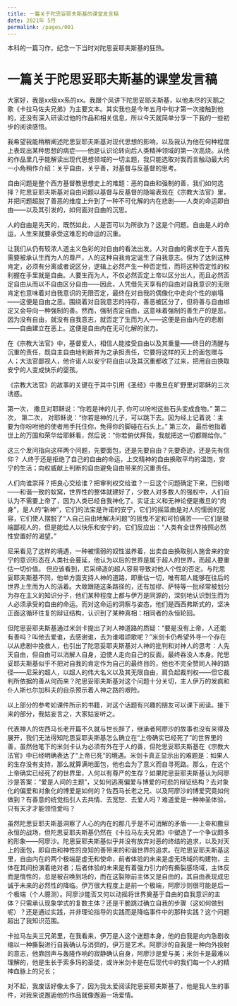 ```yaml
---
title: 一篇关于陀思妥耶夫斯基的课堂发言稿
date: 2021年 5月 
permalink: /pages/001
---
```

本科的一篇习作，纪念一下当时对陀思妥耶夫斯基的狂热。

# 一篇关于陀思妥耶夫斯基的课堂发言稿

大家好，我是xx级xx系的xx。我跟个风讲下陀思妥耶夫斯基，以他未尽的天鹅之歌《卡拉马佐夫兄弟》为主要文本。其实我也是今年五月中旬才第一次接触到他的，还没有深入研读过他的作品和相关信息，所以今天就简单分享一下我的一些初步的阅读感悟。

我希望我能稍稍阐述陀思妥耶夫斯基对现代思想的影响，以及我认为他在何种程度上表现出某种思想的病症——他是认识论转向后人类精神领域的第一次高烧。从他的作品里几乎能解读出现代思想领域的一切主题，我只能选取对我而言触动最大的一小角稍作介绍：关乎自由，关乎善，对基督与反基督的思考。

自由问题是整个西方基督教思想史上的难题：恶的自由和强制的善，我们如何选择？陀思妥耶夫斯基对自由问题以基督与反基督的隐喻表现在《宗教大法官》里，并把问题超脱了善恶的维度上升到了一种不可化解的内在悲剧——人类的命运即自由——以及其引发的，如何面对自由的沉思。

人的自由是先天的，既然如此，人是否可以为所欲为？这是个问题。自由是人的命运，人生来就要承受这难忍的命运的沉重。

让我们从仍有较浓人道主义色彩的对自由的看法出发。人对自由的需求在于人首先需要被承认生而为人的尊严，人的这种自我肯定诞生了自我意志。但为了达到这种肯定，必须有分离或者说区分，逻辑上必然产生一种否定性，而将这种否定性的权利握在手里就是自由。人要生而为人，不仅必然否定上帝以区分出人，而且必然否定自由从而以不自由区分自由——因此，人凭借先天享有的自由对自我意识的无限肯定也意味着对自我意识的无限否定，最终在对自我的偶像化中走向个性的崩塌——这便是自由之恶。围绕着对自我意志的持存，善恶被区分了，但将善与自由绑定又会导向一种强制的善。然而，强制否定自由，这意味着强制的善生产的是恶，因为没有自由，就没有自我意志，就否定了生而为人——这便是自由内在的悲剧——自由建立在恶上。这便是自由内在无可化解的张力。

在《宗教大法官》中，基督爱人，相信人能接受自由以及其重量——终日的清醒与沉重的责任，既自主自由地判断并为之承担责任，它要将这样的天上的面包赠与人；大法官鄙视人，他许诺人以安宁将自由以及其沉重都收了过来，把用自由换取安宁的人变成快乐的婴孩。

《宗教大法官》的故事的关键在于其中引用《圣经》中撒旦在旷野里对耶稣的三次诱惑。

第一次，	撒旦对耶稣说：“你若是神的儿子, 你可以吩咐这些石头变成食物。”
第二次，	第二次， 对耶稣说：“你若是神的儿子，可以跳下去。因为经上记着说：主要为你吩咐他的使者用手托住你，免得你的脚碰在石头上。”
第三次，	最后他指着世上的万国和荣华给耶稣看，然后说：“你若俯伏拜我，我就把这一切都赐给你。”

这三个发问指向这样两个问题，先要面包，还是先要自由？先要奇迹，还是先有信仰？
人终于还是拒绝了自己的自由的命运，上交精神的自由换取平均的温饱，安宁的生活；向权威献上判断的自由避免自由带来的沉重责任。

人们向谁崇拜？把良心交给谁？把审判权交给谁？一旦这个问题确定下来，巴别塔——和谐一致的蚁窝，世界性的整体就建好了，少数人对多数人的强权中，人们自认为不需要上帝了，因为人类已经自我神化了。实证主义和无神论便是撒旦的“肉身”，是人的“新神”，它们的法宝是许诺的安宁，它们的摇篮曲是对人的懦弱的宽容，它们使人摆脱了“人自己自由地解决问题”的摇曳不定和可怕痛苦——它们是极端鄙视人的，但是能给人以快乐和安宁的，它们反应出：“人类有全世界按照必然性安置好的渴望。”

尼采看见了这样的境遇，一种被懦弱的奴性滋养着，出卖自由换取别人施舍来的安宁的意识形态在人类社会蔓延，他认为以后的世界是属于超人的世界，而超人要重估一切价值。
但应该看到，尼采缔造的超人容易导致对他人个性的否定。与陀思妥耶夫斯基不同，他单方面支持人神的道路，即重估一切，唯有超人能够在往后的世界上生而为人的活着。大致跟随这条路径的，还有加缪、萨特等一批经常被划分为存在主义的知识分子，他们某种程度上都与伊万是同源的，深刻地认识到生而为人必须承受的自由的命运。而对这命运的洞察与姿态，他们是西西弗斯式的，坚决正面这循环往复的辩证结构，认识到了某种真相：相同者的永恒轮回。

但陀思妥耶夫斯基通过米剑卡提出了对人神道路的质疑：“要是没有上帝，人还能有善吗？叫他去爱谁，去感谢谁，去为谁唱颂歌呢？”米剑卡仍希望外寻一个存在以从悲剧中挽救人，也引出了陀思妥耶夫斯基对人神的批判和对神人的思考：人先天自由，但自由可以消解人自身，迫使人走向自己的反面，最终吞没人本身。陀思妥耶夫斯基似乎不把对自我的肯定作为自己的最终目的，他也不完全赞同人神的路径——尼采的超人，以超人的伟大名义以及其无限自由，肩负起裁判权——但它裁判所依据的善从何而来？陀思妥耶夫斯基对这个问题十分关切，主人伊万的发疯和仆人斯乜尔加科夫的自杀预示着人神之路的艰险。

以上部分的参考如课件所示的书籍，对这个话题有兴趣的朋友可以课下阅读。接下来的部分，我姑妄言之，大家姑妄听之。

代表神人的佐西马长老开篇不久就与世长辞了，继承者阿廖沙的故事也没有来得及展开，我们无法得知陀思妥耶夫斯基怎么确立在“上帝确实已经死了”的世界里的善，虽然他笔下的米剑卡认为必须有外在于人的善，但陀思妥耶夫斯基在《宗教大法官》中已经明确表达了“上帝已死”的境遇。米剑卡真正显示出的难题是：如果人的生存没有支持，那么就算满地面包，他也会为了意义而自寻死路。那么，在这个上帝确实已经死了的世界里，人何以有尊严的生存？如果陀思妥耶夫斯基认为阿廖沙是答案：“爱是人间的主题”，又如何逃离偏爱与博爱的可悲的辩证结构？去对象化的偏爱和对象化的博爱是如何的？佐西马长老之兄、以及阿廖沙的博爱究竟如何做到？有善意的统觉指引人去共情、去宽恕、去爱人吗？难道爱是一种神圣体验，只有天才才能领悟爱吗？

虽然陀思妥耶夫斯基洞察了人心的内在的那几乎是不可消解的矛盾——上帝和撒旦永恒的战场，但陀思妥耶夫斯基仍然在《卡拉马左夫兄弟》中塑造了一个争议颇多的形象——阿廖沙。陀思妥耶夫斯基似乎并没有放弃对恶的终结的追求，以及对天上的面包，即自由和神性的良知的善带来的和谐世界的追求。在陀思妥耶夫斯基这里，自由内在的两个极端是虚无和使命，前者体验的未来是虚无场域的构建物，主体在其间扮演着绝对者；后者体验的未来是有着强力引力的有撕裂感场域，主体反而是惰性的，总是被召唤到场的，而在这裂隙前主体又是自由的，其自由表现成忠诚于未来的必然性的降临。伊万很大程度上是前一个极端，阿廖沙则很可能是后一个极端（个人臆测）。阿廖沙能否又何以动摇将世界奠基于自由的自我意识的主体？只需承认现象学式的复数主体？还是干脆跳过确立自我的步骤（这如何做到呢）？还是通过实践，并非理论指导的实践而是降临事件中的那种实践？这个问题超出了我知识范围。

卡拉马左夫三兄弟里，在我看来，伊万是人这个迷题本身，他的自我是向内急剧收缩以一种撕裂进行自我确认与消弭的，伊万是艺术。阿廖沙的自我是一种向外投射的意志，他靠回声与轰隆作响的寂静确认自身，阿廖沙是爱与美；米剑卡是最难以理解的，他是生长于索多玛的圣徒，或许米剑卡是在后现代中的我们每一个人的精神血脉上的兄长；

对不起，我废话好像太多了，因为我太爱阅读陀思妥耶夫斯基了，他是我人生的事件，对我来说邂逅他的作品就像邂逅一场爱情。


